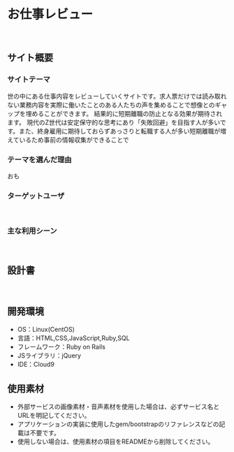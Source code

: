 # お仕事レビュー
​
## サイト概要
### サイトテーマ
<!--何を『目的』とし、どのような『分類』なのかを簡潔に書く-->
世の中にある仕事内容をレビューしていくサイトです。求人票だけでは読み取れない業務内容を実際に働いたことのある人たちの声を集めることで想像とのギャップを埋めることができます。
結果的に短期離職の防止となる効果が期待されます。
 現代のZ世代は安定保守的な思考にあり「失敗回避」を目指す人が多いです。また、終身雇用に期待しておらずあっさりと転職する人が多い短期離職が増えているため事前の情報収集ができることで
​
### テーマを選んだ理由
<!--なぜこのようなテーマにしたかを説明する-->
おも
### ターゲットユーザ
<!--誰に使ってもらうかを具体的に記載する-->
​
### 主な利用シーン
<!--どのような時に使うのかの状況を記載すること-->
​
## 設計書
<!--テーマを設定・提出する時点では不要です-->
​
## 開発環境
- OS：Linux(CentOS)
- 言語：HTML,CSS,JavaScript,Ruby,SQL
- フレームワーク：Ruby on Rails
- JSライブラリ：jQuery
- IDE：Cloud9
​
## 使用素材
- 外部サービスの画像素材・音声素材を使用した場合は、必ずサービス名とURLを明記してください。
- アプリケーションの実装に使用したgem/bootstrapのリファレンスなどの記載は不要です。
- 使用しない場合は、使用素材の項目をREADMEから削除してください。
